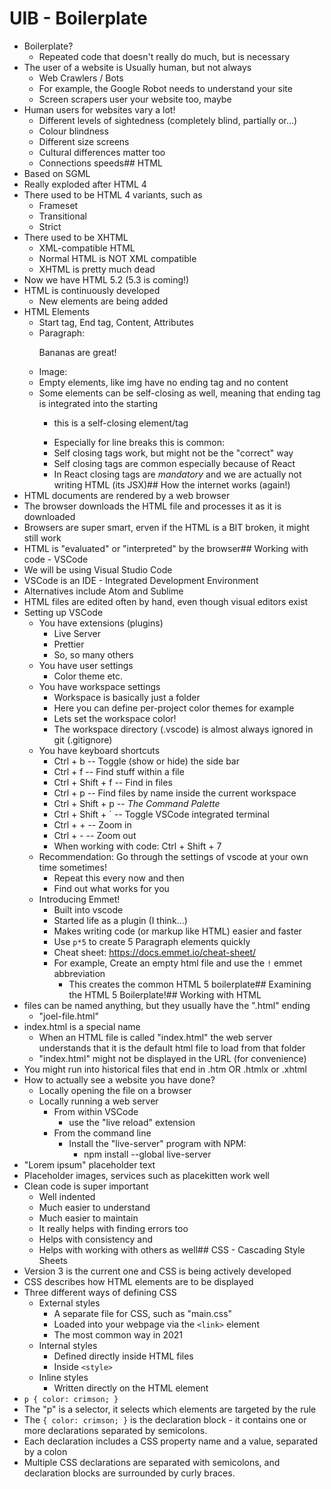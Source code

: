 # UIB - Boilerplate
- Boilerplate?
	- Repeated code that doesn't really do much, but is necessary
- The user of a website is Usually human, but not always
	- Web Crawlers / Bots
	- For example, the Google Robot needs to understand your site
	- Screen scrapers user your website too, maybe
- Human users for websites vary a lot!
	- Different levels of sightedness (completely blind, partially or...)
	- Colour blindness
	- Different size screens
	- Cultural differences matter too
	- Connections speeds## HTML
- Based on SGML
- Really exploded after HTML 4
- There used to be HTML 4 variants, such as
	- Frameset
	- Transitional
	- Strict
- There used to be XHTML
	- XML-compatible HTML
	- Normal HTML is NOT XML compatible
	- XHTML is pretty much dead
- Now we have HTML 5.2 (5.3 is coming!)
- HTML is continuously developed
	- New elements are being added
- HTML Elements
	- Start tag, End tag, Content, Attributes
	- Paragraph: <p title="Hi!">Bananas are great!</p>
	- Image: <img src=".." alt>
	- Empty elements, like img have no ending tag and no content
	- Some elements can be self-closing as well, meaning that ending tag is integrated into the starting
		- <p />   this is a self-closing element/tag
		- Especially for line breaks this is common: <br /> 
		- Self closing tags work, but might not be the "correct" way
		- Self closing tags are common especially because of React
		- In React closing tags are _mandatory_ and we are actually not writing HTML (its JSX)## How the internet works (again!)
- HTML documents are rendered by a web browser
- The browser downloads the HTML file and processes it as it is downloaded
- Browsers are super smart, erven if the HTML is a BIT broken, it might still work
- HTML is "evaluated" or "interpreted" by the browser## Working with code - VSCode
- We will be using Visual Studio Code
- VSCode is an IDE - Integrated Development Environment
- Alternatives include Atom and Sublime
- HTML files are edited often by hand, even though visual editors exist
- Setting up VSCode
	- You have extensions (plugins)
		- Live Server
		- Prettier
		- So, so many others
	- You have user settings
		- Color theme etc.
	- You have workspace settings
		- Workspace is basically just a folder
		- Here you can define per-project color themes for example
		- Lets set the workspace color!
		- The workspace directory (.vscode) is almost always ignored in git (.gitignore)
	- You have keyboard shortcuts
		- Ctrl + b -- Toggle (show or hide) the side bar
		- Ctrl + f -- Find stuff within a file
		- Ctrl + Shift + f -- Find in files
		- Ctrl + p -- Find files by name inside the current workspace
		- Ctrl + Shift + p -- *The Command Palette*
		- Ctrl + Shift + ` -- Toggle VSCode integrated terminal
		- Ctrl + + -- Zoom in
		- Ctrl + - -- Zoom out
		- When working with code: Ctrl + Shift + 7
	- Recommendation: Go through the settings of vscode at your own time sometimes!
		- Repeat this every now and then
		- Find out what works for you
	- Introducing Emmet!
		- Built into vscode
		- Started life as a plugin (I think...)
		- Makes writing code (or markup like HTML) easier and faster
		- Use `p*5` to create 5 Paragraph elements quickly
		- Cheat sheet: https://docs.emmet.io/cheat-sheet/
		- For example, Create an empty html file and use the `!` emmet abbreviation
			- This creates the common HTML 5 boilerplate## Examining the HTML 5 Boilerplate!## Working with HTML
- files can be named anything, but they usually have the ".html" ending
	- "joel-file.html"
- index.html is a special name
	- When an HTML file is called "index.html" the web server understands that it is the default html file to load from that folder
	- "index.html" might not be displayed in the URL (for convenience)
- You might run into historical files that end in .htm OR .htmlx or .xhtml
- How to actually see a website you have done?
	- Locally opening the file on a browser
	- Locally running a web server
		- From within VSCode
			- use the "live reload" extension
		- From the command line
			- Install the "live-server" program with NPM:
				- npm install --global live-server
- "Lorem ipsum" placeholder text
- Placeholder images, services such as placekitten work well
- Clean code is super important
	- Well indented
	- Much easier to understand
	- Much easier to maintain
	- It really helps with finding errors too
	- Helps with consistency and
	- Helps with working with others as well## CSS - Cascading Style Sheets
- Version 3 is the current one and CSS is being actively developed
- CSS describes how HTML elements are to be displayed
- Three different ways of defining CSS
	- External styles
		- A separate file for CSS, such as "main.css"
		- Loaded into your webpage via the `<link>` element
		- The most common way in 2021
	- Internal styles
		- Defined directly inside HTML files
		- Inside `<style>`
	- Inline styles
		- Written directly on the HTML element
- `p { color: crimson; }`
- The "p" is a selector, it selects which elements are targeted by the rule
- The `{ color: crimson; }` is the declaration block - it contains one or more declarations separated by semicolons.
- Each declaration includes a CSS property name and a value, separated by a colon
- Multiple CSS declarations are separated with semicolons, and declaration blocks are surrounded by curly braces.